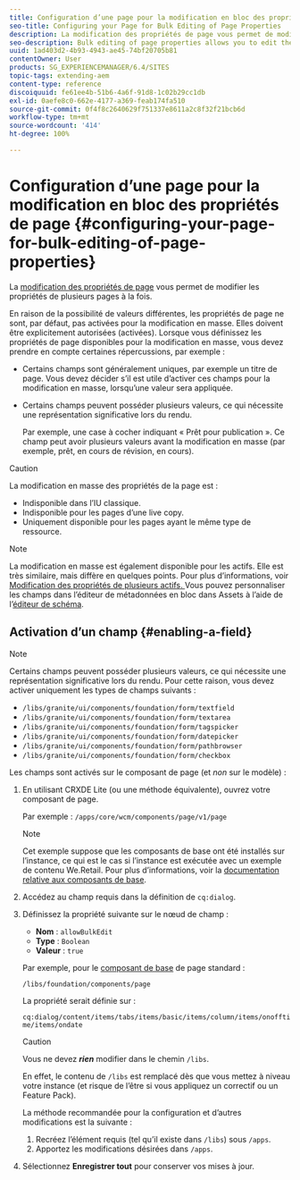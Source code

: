 ```yaml
---
title: Configuration d’une page pour la modification en bloc des propriétés de page
seo-title: Configuring your Page for Bulk Editing of Page Properties
description: La modification des propriétés de page vous permet de modifier les propriétés de plusieurs pages à la fois
seo-description: Bulk editing of page properties allows you to edit the properties of multiple pages at once
uuid: 1ad403d2-4b93-4943-ae45-74bf20705b81
contentOwner: User
products: SG_EXPERIENCEMANAGER/6.4/SITES
topic-tags: extending-aem
content-type: reference
discoiquuid: fe61ee4b-51b6-4a6f-91d8-1c02b29cc1db
exl-id: 0aefe8c0-662e-4177-a369-feab174fa510
source-git-commit: 0f4f8c2640629f751337e8611a2c8f32f21bcb6d
workflow-type: tm+mt
source-wordcount: '414'
ht-degree: 100%

---
```


# Configuration d’une page pour la modification en bloc des propriétés de page {#configuring-your-page-for-bulk-editing-of-page-properties}

La [modification des propriétés de page](/help/sites-authoring/editing-page-properties.md#from-the-sites-console-multiple-pages) vous permet de modifier les propriétés de plusieurs pages à la fois.

En raison de la possibilité de valeurs différentes, les propriétés de page ne sont, par défaut, pas activées pour la modification en masse. Elles doivent être explicitement autorisées (activées). Lorsque vous définissez les propriétés de page disponibles pour la modification en masse, vous devez prendre en compte certaines répercussions, par exemple :

* Certains champs sont généralement uniques, par exemple un titre de page. Vous devez décider s’il est utile d’activer ces champs pour la modification en masse, lorsqu’une valeur sera appliquée.
* Certains champs peuvent posséder plusieurs valeurs, ce qui nécessite une représentation significative lors du rendu.

   Par exemple, une case à cocher indiquant « Prêt pour publication ». Ce champ peut avoir plusieurs valeurs avant la modification en masse (par exemple, prêt, en cours de révision, en cours).

>[!CAUTION]
>
>La modification en masse des propriétés de la page est :
>
>* Indisponible dans l’IU classique.
>* Indisponible pour les pages d’une live copy.
>* Uniquement disponible pour les pages ayant le même type de ressource.
>


>[!NOTE]
>
>La modification en masse est également disponible pour les actifs. Elle est très similaire, mais diffère en quelques points. Pour plus d’informations, voir [Modification des propriétés de plusieurs actifs. ](/help/assets/managing-multiple-assets.md) Vous pouvez personnaliser les champs dans l’éditeur de métadonnées en bloc dans Assets à l’aide de l’[éditeur de schéma](/help/assets/metadata-schemas.md).

## Activation d’un champ {#enabling-a-field}

>[!NOTE]
>
>Certains champs peuvent posséder plusieurs valeurs, ce qui nécessite une représentation significative lors du rendu. Pour cette raison, vous devez activer uniquement les types de champs suivants :
>
>* `/libs/granite/ui/components/foundation/form/textfield`
>* `/libs/granite/ui/components/foundation/form/textarea`
>* `/libs/granite/ui/components/foundation/form/tagspicker`
>* `/libs/granite/ui/components/foundation/form/datepicker`
>* `/libs/granite/ui/components/foundation/form/pathbrowser`
>* `/libs/granite/ui/components/foundation/form/checkbox`
>


Les champs sont activés sur le composant de page (et *non* sur le modèle) :

1. En utilisant CRXDE Lite (ou une méthode équivalente), ouvrez votre composant de page.

   Par exemple : `/apps/core/wcm/components/page/v1/page`

   >[!NOTE]
   >
   >Cet exemple suppose que les composants de base ont été installés sur l’instance, ce qui est le cas si l’instance est exécutée avec un exemple de contenu We.Retail. Pour plus d’informations, voir la [documentation relative aux composants de base](https://experienceleague.adobe.com/docs/experience-manager-core-components/using/introduction.html?lang=fr).

1. Accédez au champ requis dans la définition de `cq:dialog`.
1. Définissez la propriété suivante sur le nœud de champ :

   * **Nom** : `allowBulkEdit`
   * **Type** : `Boolean`
   * **Valeur** : `true`

   Par exemple, pour le [composant de base](/help/sites-authoring/default-components-foundation.md) de page standard :

   `/libs/foundation/components/page`

   La propriété serait définie sur :

   `cq:dialog/content/items/tabs/items/basic/items/column/items/onofftime/items/ondate`

   >[!CAUTION]
   >
   >Vous ne devez ***rien*** modifier dans le chemin `/libs`.
   >
   >En effet, le contenu de `/libs` est remplacé dès que vous mettez à niveau votre instance (et risque de l’être si vous appliquez un correctif ou un Feature Pack).
   >
   >La méthode recommandée pour la configuration et d’autres modifications est la suivante :
   >
   >    1. Recréez l’élément requis (tel qu’il existe dans `/libs`) sous `/apps`.
   >    1. Apportez les modifications désirées dans `/apps`.


1. Sélectionnez **Enregistrer tout** pour conserver vos mises à jour.
